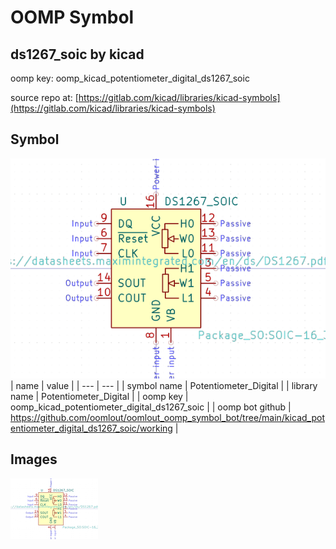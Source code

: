 # OOMP Symbol  
## ds1267_soic  by kicad  
  
oomp key: oomp_kicad_potentiometer_digital_ds1267_soic  
  
source repo at: [https://gitlab.com/kicad/libraries/kicad-symbols](https://gitlab.com/kicad/libraries/kicad-symbols)  
## Symbol  
  
[![working.png](working_600.png)](working.png)  
| name | value | 
| --- | --- | 
| symbol name | Potentiometer_Digital | 
| library name | Potentiometer_Digital | 
| oomp key | oomp_kicad_potentiometer_digital_ds1267_soic | 
| oomp bot github | https://github.com/oomlout/oomlout_oomp_symbol_bot/tree/main/kicad_potentiometer_digital_ds1267_soic/working | 
## Images  
  
[![working.png](working_140.png)](working.png)  
